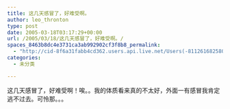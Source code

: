 ```yaml
---
title: 这几天感冒了，好难受啊。
author: leo_thronton
type: post
date: 2005-03-18T03:17:29+00:00
url: /2005/03/18/这几天感冒了，好难受啊。/
spaces_8463b8dc4e3731ca3ab992902cf3f8b8_permalink:
  - "http://cid-8f6a31fabb4cd362.users.api.live.net/Users(-8112616825800567966)/Blogs('8F6A31FABB4CD362!102')/Entries('8F6A31FABB4CD362!142')?authkey=yuBuArwciRo%24"
categories:
  - 未分类

---
```

<div id="msgcns!8F6A31FABB4CD362!142" class="bvMsg">
  <p>
    这几天感冒了，好难受啊！唉。。我的体质看来真的不太好，外面一有感冒我肯定逃不过去。可怜那。。。
  </p>
</div>